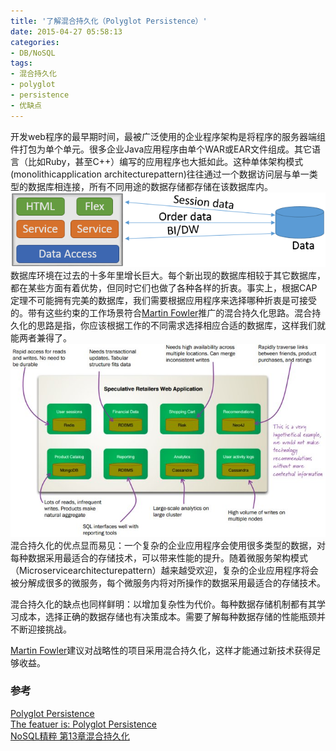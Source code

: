 ```yaml
---
title: '了解混合持久化（Polyglot Persistence）'
date: 2015-04-27 05:58:13
categories: 
- DB/NoSQL
tags: 
- 混合持久化
- polyglot
- persistence
- 优缺点
---
```

开发web程序的最早期时间，最被广泛使用的企业程序架构是将程序的服务器端组件打包为单个单元。很多企业Java应用程序由单个WAR或EAR文件组成。其它语言（比如Ruby，甚至C++）编写的应用程序也大抵如此。这种单体架构模式(monolithicapplication architecturepattern)往往通过一个数据访问层与单一类型的数据库相连接，所有不同用途的数据存储都存储在该数据库内。
![了解混合持久化（Polyglot Persistence）](/images/2015/4/0026uWfMgy6RPreFpxsf6.png)
数据库环境在过去的十多年里增长巨大。每个新出现的数据库相较于其它数据库，都在某些方面有着优势，但同时它们也做了各种各样的折衷。事实上，根据CAP定理不可能拥有完美的数据库，我们需要根据应用程序来选择哪种折衷是可接受的。带有这些约束的工作场景符合[Martin Fowler](https://twitter.com/martinfowler)推广的混合持久化思路。混合持久化的思路是指，你应该根据工作的不同需求选择相应合适的数据库，这样我们就能两者兼得了。
![了解混合持久化（Polyglot Persistence）](/images/2015/4/0026uWfMgy6RPrBn0MJ45.jpg)
混合持久化的优点显而易见：一个复杂的企业应用程序会使用很多类型的数据，对每种数据采用最适合的存储技术，可以带来性能的提升。随着微服务架构模式（Microservicearchitecturepattern）越来越受欢迎，复杂的企业应用程序将会被分解成很多的微服务，每个微服务内将对所操作的数据采用最适合的存储技术。

混合持久化的缺点也同样鲜明：以增加复杂性为代价。每种数据存储机制都有其学习成本，选择正确的数据存储也有决策成本。需要了解每种数据存储的性能瓶颈并不断迎接挑战。

[Martin Fowler](https://twitter.com/martinfowler)建议对战略性的项目采用混合持久化，这样才能通过新技术获得足够收益。

### 参考

[Polyglot Persistence](http://martinfowler.com/bliki/PolyglotPersistence.html)    
[The featuer is: Polyglot Persistence](http://martinfowler.com/articles/nosql-intro-original.pdf)    
[NoSQL精粹 第13章混合持久化](http://www.amazon.cn/%E5%9B%BE%E4%B9%A6/dp/B00EEQ2GPS)    
[](http://sww.sas.com/saspedia/Polyglot_persistence)    